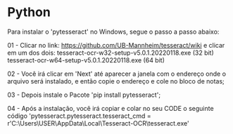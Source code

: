 # Python

Para instalar o 'pytesseract' no Windows, segue o passo a passo abaixo:


01 - Clicar no link: https://github.com/UB-Mannheim/tesseract/wiki e clicar em um dos dois:
tesseract-ocr-w32-setup-v5.0.1.20220118.exe (32 bit)
tesseract-ocr-w64-setup-v5.0.1.20220118.exe (64 bit)

02 - Você irá clicar em 'Next' até aparecer a janela com o endereço onde o arquivo será instalado, e então copie o endereço e cole no bloco de notas;

03 - Depois instale o Pacote 'pip install pytesseract';

04 - Após a instalação, você irá copiar e colar no seu CODE o seguinte código 
'pytesseract.pytesseract.tesseract_cmd = r'C:\Users\USER\AppData\Local\Tesseract-OCR\tesseract.exe'
